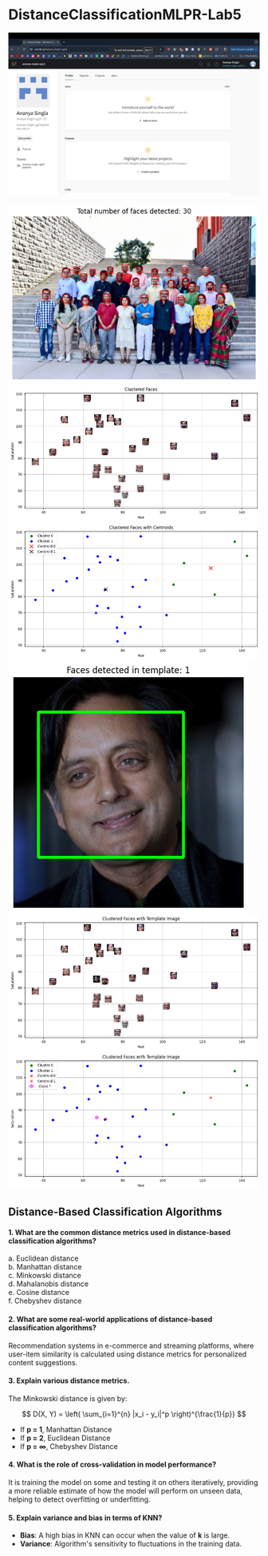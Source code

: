 # DistanceClassificationMLPR-Lab5


![wandb_picture](https://github.com/ananyasingla2004/DistanceClassificationMLPR-Lab5/blob/main/wanddb.png) 

![Faces Detected](https://github.com/ananyasingla2004/DistanceClassificationMLPR-Lab5/blob/main/Faces%20Detected.png)
![Clustered Face Plots](https://github.com/ananyasingla2004/DistanceClassificationMLPR-Lab5/blob/main/Clustered%20Faces.png)
![Clustered Face with Centroids](https://github.com/ananyasingla2004/DistanceClassificationMLPR-Lab5/blob/main/Clustered_Faces_with_Centroids.png)
![Shashi Tharoor face detect](https://github.com/ananyasingla2004/DistanceClassificationMLPR-Lab5/blob/main/Tharoor_face_detect.png)
![Clustered Face with Template](https://github.com/ananyasingla2004/DistanceClassificationMLPR-Lab5/blob/main/Clustered_Face_with_TemplateImage.png)
![Cluster plot with Template](https://github.com/ananyasingla2004/DistanceClassificationMLPR-Lab5/blob/main/Clustered_Faces_with_Template_Image_plot.png)

## Distance-Based Classification Algorithms  

#### 1. What are the common distance metrics used in distance-based classification algorithms?  
a. Euclidean distance  
b. Manhattan distance  
c. Minkowski distance  
d. Mahalanobis distance  
e. Cosine distance  
f. Chebyshev distance  

#### 2. What are some real-world applications of distance-based classification algorithms?  
Recommendation systems in e-commerce and streaming platforms, where user-item similarity is calculated using distance metrics for personalized content suggestions.  

#### 3. Explain various distance metrics.  
The Minkowski distance is given by:  

$$
D(X, Y) = \left( \sum_{i=1}^{n} |x_i - y_i|^p \right)^{\frac{1}{p}}
$$  

- If **p = 1**, Manhattan Distance  
- If **p = 2**, Euclidean Distance  
- If **p = ∞**, Chebyshev Distance  

#### 4. What is the role of cross-validation in model performance?  
It is training the model on some and testing it on others iteratively, providing a more reliable estimate of how the model will perform on unseen data, helping to detect overfitting or underfitting.  

#### 5. Explain variance and bias in terms of KNN?  
- **Bias**: A high bias in KNN can occur when the value of **k** is large.  
- **Variance**: Algorithm's sensitivity to fluctuations in the training data.  